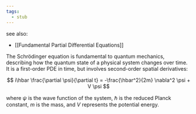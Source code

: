 ```yaml
---
tags:
  - stub
---
```


see also:
- [[Fundamental Partial Differential Equations]]

The Schrödinger equation is fundamental to quantum mechanics, describing how the quantum state of a physical system changes over time. It is a first-order PDE in time, but involves second-order spatial derivatives:

$$ i\hbar \frac{\partial \psi}{\partial t} = -\frac{\hbar^2}{2m} \nabla^2 \psi + V \psi $$

where $\psi$ is the wave function of the system, $\hbar$ is the reduced Planck constant, $m$ is the mass, and $V$ represents the potential energy.